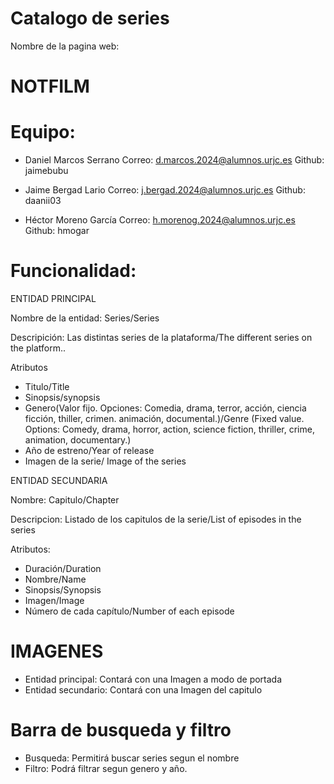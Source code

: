 # Catalogo de series
Nombre de la pagina web:
# NOTFILM

# Equipo:

- Daniel Marcos Serrano Correo: d.marcos.2024@alumnos.urjc.es Github: jaimebubu

- Jaime Bergad Lario Correo: j.bergad.2024@alumnos.urjc.es Github: daanii03

- Héctor Moreno García Correo: h.morenog.2024@alumnos.urjc.es Github: hmogar

# Funcionalidad:

ENTIDAD PRINCIPAL

Nombre de la entidad: Series/Series

Descripición: Las distintas series de la plataforma/The different series on the platform..

Atributos
- Titulo/Title
- Sinopsis/synopsis
- Genero(Valor fijo. Opciones: Comedia, drama, terror, acción, ciencia ficción, thiller, crimen. animación, documental.)/Genre (Fixed value. Options: Comedy, drama, horror, action, science fiction, thriller, crime, animation, documentary.)
- Año de estreno/Year of release
- Imagen de la serie/ Image of the series

ENTIDAD SECUNDARIA

Nombre: Capitulo/Chapter

Descripcion: Listado de los capitulos de la serie/List of episodes in the series

Atributos:
- Duración/Duration
- Nombre/Name
- Sinopsis/Synopsis
- Imagen/Image
- Número de cada capítulo/Number of each episode

# IMAGENES
- Entidad principal: Contará con una Imagen a modo de portada
- Entidad secundario: Contará con una Imagen del capitulo
# Barra de busqueda y filtro
- Busqueda: Permitirá buscar series segun el nombre
- Filtro: Podrá filtrar segun genero y año.
